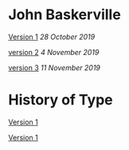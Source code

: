 # John Baskerville

[Version 1](https://cupples98.github.io/john_baskerville/john_baskerville1.html)
*28 October 2019*

[version 2](https://cupples98.github.io/john_baskerville/baskerville.html)
*4 November 2019*

[version 3](https://cupples98.github.io/baskerville-two/baskerville-3.html)
*11 November 2019*

# History of Type

[Version 1](https://cupples98.github.io/john_baskerville/history.html)
 
[Version 1](https://cupples98.github.io/john_baskerville/history_2.html)